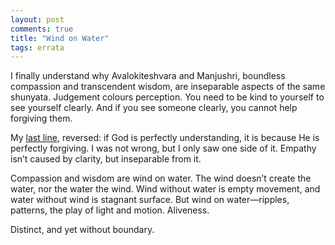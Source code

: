 ```yaml
---
layout: post
comments: true
title: "Wind on Water"
tags: errata
---
```

I finally understand why Avalokiteshvara and Manjushri, boundless compassion and transcendent wisdom, are inseparable aspects of the same shunyata. Judgement colours perception. You need to be kind to yourself to see yourself clearly. And if you see someone clearly, you cannot help forgiving them.

My [last line](https://oxidist.github.io/2025/09/21/Lapidarist.html), reversed: if God is perfectly understanding, it is because He is perfectly forgiving. I was not wrong, but I only saw one side of it. Empathy isn’t caused by clarity, but inseparable from it.

Compassion and wisdom are wind on water. The wind doesn’t create the water, nor the water the wind. Wind without water is empty movement, and water without wind is stagnant surface. But wind on water—ripples, patterns, the play of light and motion. Aliveness. 

Distinct, and yet without boundary.
